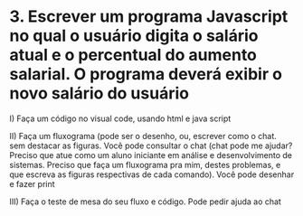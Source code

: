 # 3. Escrever um programa Javascript no qual o usuário digita o salário atual e o percentual do aumento salarial.  O programa deverá exibir o novo salário do usuário

I) Faça um código no visual code, usando html e java script

II) Faça um fluxograma (pode ser o desenho, ou, escrever como o chat. sem destacar as figuras. Você pode consultar o chat (chat pode me ajudar? Preciso que atue como um aluno 
iniciante em análise e desenvolvimento de sistemas. Preciso que faça um fluxograma pra mim, destes problemas, e que escreva as figuras respectivas de cada comando). Você pode desenhar e fazer print

III) Faça o teste de mesa do seu fluxo e código. Pode pedir ajuda ao chat


